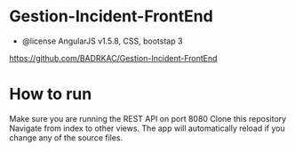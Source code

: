 # Gestion-Incident-FrontEnd
 * @license AngularJS v1.5.8, CSS, bootstap 3
 
 https://github.com/BADRKAC/Gestion-Incident-FrontEnd
# How to run
Make sure you are running the REST API on port 8080
Clone this repository
Navigate from index to other views. The app will automatically reload if you change any of the source files.

